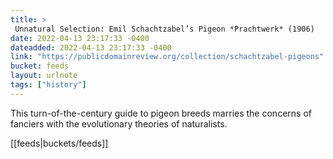 ```yaml
---
title: > 
 Unnatural Selection: Emil Schachtzabel’s Pigeon *Prachtwerk* (1906)
date: 2022-04-13 23:17:33 -0400
dateadded: 2022-04-13 23:17:33 -0400
link: "https://publicdomainreview.org/collection/schachtzabel-pigeons"
bucket: feeds
layout: urlnote
tags: ["history"]
--- 
```

This turn-of-the-century guide to pigeon breeds marries the concerns of fanciers with the evolutionary theories of naturalists. 
 <!-- end excerpt --> 
<div class='bucket'>[[feeds|buckets/feeds]]</div> 
